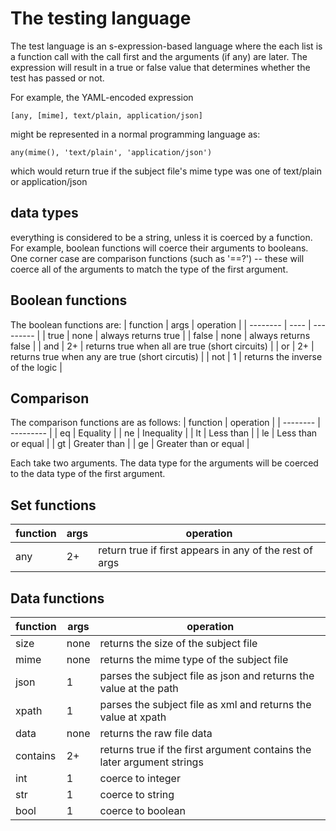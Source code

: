 # The testing language

The test language is an s-expression-based language where the
each list is a function call with the call first and the arguments (if any)
are later.  The expression will result in a true or false value that 
determines whether the test has passed or not.

For example, the YAML-encoded expression
```
[any, [mime], text/plain, application/json]
```
might be represented in a normal programming language as:
```
any(mime(), 'text/plain', 'application/json')
```
which would return true if the subject file's mime type was one of
text/plain or application/json


## data types
everything is considered to be a string, unless it is coerced by
a function.  For example, boolean functions will coerce their
arguments to booleans.  One corner case are comparison
functions (such as '==?') -- these will coerce all of the arguments to
match the type of the first argument.

## Boolean functions
The boolean functions are:
| function | args | operation |
| -------- | ---- | --------- |
| true     | none | always returns true |
| false    | none | always returns false |
| and      | 2+   | returns true when all are true (short circuits) |
| or       | 2+   | returns true when any are true (short circutis) |
| not      | 1    | returns the inverse of the logic |

## Comparison
The comparison functions are as follows:
| function | operation            |
| -------- | ---------            |
| eq       | Equality             |
| ne       | Inequality           |
| lt       | Less than            |
| le       | Less than or equal   |
| gt       | Greater than         |
| ge       | Greater than or equal |

Each take two arguments.  The data type for the arguments will be coerced to 
the data type of the first argument.

## Set functions
| function | args | operation |
| -------- | ---- | --------- |
| any      | 2+   | return true if first appears in any of the rest of args |

## Data functions
| function | args | operation |
| -------- | ---- | --------- |
| size     | none | returns the size of the subject file |
| mime     | none | returns the mime type of the subject file |
| json     | 1    | parses the subject file as json and returns the value at the path |
| xpath    | 1    | parses the subject file as xml and returns the value at xpath |
| data     | none | returns the raw file data|
| contains | 2+   | returns true if the first argument contains the later argument strings |
| int      | 1    | coerce to integer |
| str      | 1    | coerce to string |
| bool     | 1    | coerce to boolean |
